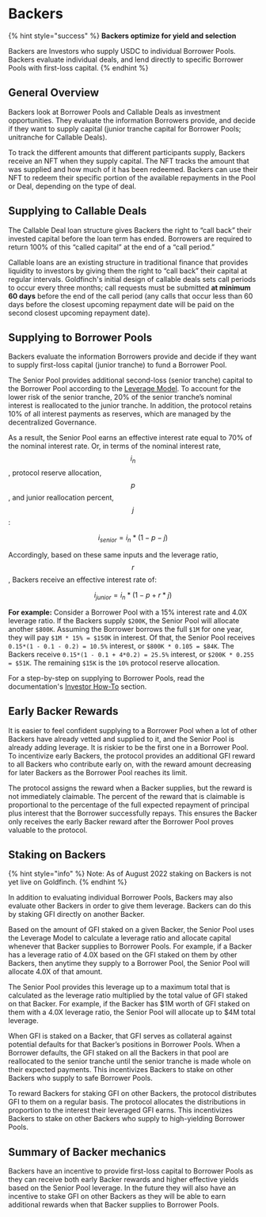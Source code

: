 # Backers

{% hint style="success" %}
**Backers optimize for yield and selection**

Backers are Investors who supply USDC to individual Borrower Pools. Backers evaluate individual deals, and lend directly to specific Borrower Pools with first-loss capital.&#x20;
{% endhint %}

## General Overview

Backers look at Borrower Pools and Callable Deals as investment opportunities. They evaluate the information Borrowers provide, and decide if they want to supply capital (junior tranche capital for Borrower Pools; unitranche for Callable Deals).&#x20;

To track the different amounts that different participants supply, Backers receive an NFT when they supply capital. The NFT tracks the amount that was supplied and how much of it has been redeemed. Backers can use their NFT to redeem their specific portion of the available repayments in the Pool or Deal, depending on the type of deal.

## Supplying to Callable Deals

The Callable Deal loan structure gives Backers the right to “call back” their invested capital before the loan term has ended. Borrowers are required to return 100% of this “called capital” at the end of a “call period.”

Callable loans are an existing structure in traditional finance that provides liquidity to investors by giving them the right to “call back” their capital at regular intervals. Goldfinch's initial design of callable deals sets call periods to occur every three months; call requests must be submitted **at minimum 60 days** before the end of the call period (any calls that occur less than 60 days before the closest upcoming repayment date will be paid on the second closest upcoming repayment date).

## Supplying to Borrower Pools

Backers evaluate the information Borrowers provide and decide if they want to supply first-loss capital (junior tranche) to fund a Borrower Pool.&#x20;

The Senior Pool provides additional second-loss (senior tranche) capital to the Borrower Pool according to the [Leverage Model](leveragemodel.md). To account for the lower risk of the senior tranche, 20% of the senior tranche’s nominal interest is reallocated to the junior tranche. In addition, the protocol retains 10% of all interest payments as reserves, which are managed by the decentralized Governance.&#x20;

As a result, the Senior Pool earns an effective interest rate equal to 70% of the nominal interest rate. Or, in terms of the nominal interest rate, $$i_{n}$$ , protocol reserve allocation, $$p$$, and junior reallocation percent, $$j$$:

$$
i_{senior}=i_n*(1-p-j)
$$

Accordingly, based on these same inputs and the leverage ratio, $$r$$, Backers receive an effective interest rate of:

$$
i_{junior}=i_n*(1-p+r*j)
$$

**For example:** Consider a Borrower Pool with a 15% interest rate and 4.0X leverage ratio. If the Backers supply `$200K`, the Senior Pool will allocate another `$800K`. Assuming the Borrower borrows the full `$1M` for one year, they will pay `$1M * 15% = $150K` in interest. Of that, the Senior Pool receives `0.15*(1 - 0.1 - 0.2) = 10.5%` interest, or `$800K * 0.105 = $84K`. The Backers receive `0.15*(1 - 0.1 + 4*0.2) = 25.5%` interest, or `$200K * 0.255 = $51K`. The remaining `$15K` is the `10%` protocol reserve allocation.



For a step-by-step on supplying to Borrower Pools, read the documentation's [Investor How-To](../guides/) section.&#x20;

## Early Backer Rewards

It is easier to feel confident supplying to a Borrower Pool when a lot of other Backers have already vetted and supplied to it, and the Senior Pool is already adding leverage. It is riskier to be the first one in a Borrower Pool. To incentivize early Backers, the protocol provides an additional GFI reward to all Backers who contribute early on, with the reward amount decreasing for later Backers as the Borrower Pool reaches its limit.

The protocol assigns the reward when a Backer supplies, but the reward is not immediately claimable. The percent of the reward that is claimable is proportional to the percentage of the full expected repayment of principal plus interest that the Borrower successfully repays. This ensures the Backer only receives the early Backer reward after the Borrower Pool proves valuable to the protocol.

## Staking on Backers

{% hint style="info" %}
Note: As of August 2022 staking on Backers is not yet live on Goldfinch.&#x20;
{% endhint %}

In addition to evaluating individual Borrower Pools, Backers may also evaluate other Backers in order to give them leverage. Backers can do this by staking GFI directly on another Backer.

Based on the amount of GFI staked on a given Backer, the Senior Pool uses the Leverage Model to calculate a leverage ratio and allocate capital whenever that Backer supplies to Borrower Pools. For example, if a Backer has a leverage ratio of 4.0X based on the GFI staked on them by other Backers, then anytime they supply to a Borrower Pool, the Senior Pool will allocate 4.0X of that amount.

The Senior Pool provides this leverage up to a maximum total that is calculated as the leverage ratio multiplied by the total value of GFI staked on that Backer. For example, if the Backer has $1M worth of GFI staked on them with a 4.0X leverage ratio, the Senior Pool will allocate up to $4M total leverage.

When GFI is staked on a Backer, that GFI serves as collateral against potential defaults for that Backer’s positions in Borrower Pools. When a Borrower defaults, the GFI staked on all the Backers in that pool are reallocated to the senior tranche until the senior tranche is made whole on their expected payments. This incentivizes Backers to stake on other Backers who supply to safe Borrower Pools.

To reward Backers for staking GFI on other Backers, the protocol distributes GFI to them on a regular basis. The protocol allocates the distributions in proportion to the interest their leveraged GFI earns. This incentivizes Backers to stake on other Backers who supply to high-yielding Borrower Pools.

## Summary of Backer mechanics

Backers have an incentive to provide first-loss capital to Borrower Pools as they can receive both early Backer rewards and higher effective yields based on the Senior Pool leverage. In the future they will also have an incentive to stake GFI on other Backers as they will be able to earn additional rewards when that Backer supplies to Borrower Pools.&#x20;
